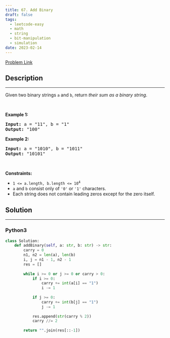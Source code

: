 ```yaml
---
title: 67. Add Binary
draft: false
tags: 
  - leetcode-easy
  - math
  - string
  - bit-manipulation
  - simulation
date: 2023-02-14
---
```


[Problem Link](https://leetcode.com/problems/add-binary/)

## Description

---
<p>Given two binary strings <code>a</code> and <code>b</code>, return <em>their sum as a binary string</em>.</p>

<p>&nbsp;</p>
<p><strong class="example">Example 1:</strong></p>
<pre><strong>Input:</strong> a = "11", b = "1"
<strong>Output:</strong> "100"
</pre><p><strong class="example">Example 2:</strong></p>
<pre><strong>Input:</strong> a = "1010", b = "1011"
<strong>Output:</strong> "10101"
</pre>
<p>&nbsp;</p>
<p><strong>Constraints:</strong></p>

<ul>
	<li><code>1 &lt;= a.length, b.length &lt;= 10<sup>4</sup></code></li>
	<li><code>a</code> and <code>b</code> consist&nbsp;only of <code>&#39;0&#39;</code> or <code>&#39;1&#39;</code> characters.</li>
	<li>Each string does not contain leading zeros except for the zero itself.</li>
</ul>


## Solution

---
### Python3
``` py title='add-binary'
class Solution:
    def addBinary(self, a: str, b: str) -> str:
        carry = 0
        n1, n2 = len(a), len(b)
        i, j = n1 - 1, n2 - 1
        res = []
        
        while i >= 0 or j >= 0 or carry > 0:
            if i >= 0:
                carry += int(a[i] == "1")
                i -= 1
                
            if j >= 0:
                carry += int(b[j] == "1")
                j -= 1
            
            res.append(str(carry % 2))
            carry //= 2
        
        return "".join(res[::-1])
```

